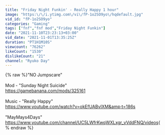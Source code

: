 ```yaml
---
title: "Friday Night Funkin' - Really Happy 1 hour"
image: "https:\/\/i.ytimg.com\/vi\/fP-1o2SO9yo\/hqdefault.jpg"
vid_id: "fP-1o2SO9yo"
categories: "Gaming"
tags: ["fnf","fnf mod","Friday Night Funkin"]
date: "2021-11-10T23:23:13+03:00"
vid_date: "2021-11-01T13:35:25Z"
duration: "PT1H1M10S"
viewcount: "76262"
likeCount: "1530"
dislikeCount: "21"
channel: "Ryuko Day"
---
```

{% raw %}&quot;NO Jumpscare&quot;<br /><br />Mod - &quot;Sunday Night Suicide&quot;<br /><a rel="nofollow" target="blank" href="https://gamebanana.com/mods/325161">https://gamebanana.com/mods/325161</a><br /><br />Music - &quot;Really Happy&quot;<br /><a rel="nofollow" target="blank" href="https://www.youtube.com/watch?v=okEfUABvIXM&amp;t=186s">https://www.youtube.com/watch?v=okEfUABvIXM&amp;t=186s</a><br /><br />&quot;MayMays4Days&quot;<br /><a rel="nofollow" target="blank" href="https://www.youtube.com/channel/UC5LWfrKwqWXLxgr_yVddFNQ/videos">https://www.youtube.com/channel/UC5LWfrKwqWXLxgr_yVddFNQ/videos</a>{% endraw %}
